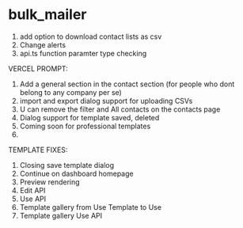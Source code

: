 # bulk_mailer

1. add option to download contact lists as csv
2. Change alerts
3. api.ts function paramter type checking



VERCEL PROMPT:
1. Add a general section in the contact section (for people who dont belong to any company per se)
5. import and export dialog support for uploading CSVs
2. U can remove the filter and All contacts on the contacts page
3. Dialog support for template saved, deleted
4. Coming soon for professional templates
6.


TEMPLATE FIXES:
1. Closing save template dialog
2. Continue on dashboard homepage
3. Preview rendering
4. Edit API
5. Use API
6. Template gallery from Use Template to Use
7. Template gallery Use API 


